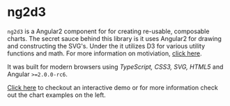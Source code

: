 # ng2d3

`ng2d3` is a Angular2 component for for creating re-usable, composable charts. The secret sauce behind
this library is it uses Angular2 for drawing and constructing the SVG's. Under the it utilizes D3 for
various utility functions and math. For more information on motiviation, [click here](intro/motiviation.md).

It was built for modern browsers using _TypeScript, CSS3, SVG, HTML5_ and Angular `>=2.0.0-rc6`.

[Click here](https://swimlane.github.io/ng2d3/) to checkout an interactive demo or for more information check out the chart examples on the left.

